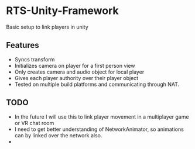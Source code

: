 # RTS-Unity-Framework
Basic setup to link players in unity
## Features
- Syncs transform
- Initializes camera on player for a first person view
- Only creates camera and audio object for local player
- Gives each player authority over their player object
- Tested on multiple build platforms and communicating through NAT.
## TODO
- In the future I will use this to link player movement in a multiplayer game or VR chat room
- I need to get better understanding of NetworkAnimator, so animations can by linked over the network also.
-

